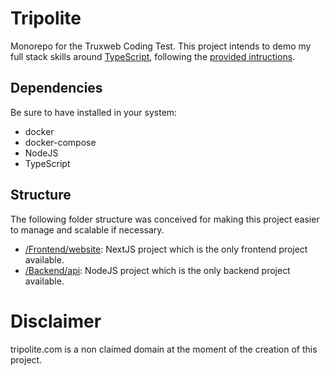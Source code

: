 Tripolite
=====================
Monorepo for the Truxweb Coding Test. This project intends to demo my full stack skills around 
[TypeScript](https://www.typescriptlang.org/), following the [provided intructions](instructions.md).

## Dependencies
Be sure to have installed in your system:

- docker
- docker-compose
- NodeJS
- TypeScript


## Structure
The following folder structure was conceived for making this project easier to manage and scalable if necessary.

- [/Frontend/website](/frontend/website/README.md): NextJS project which is the only frontend project available.
- [/Backend/api](/backend/api/README.md): NodeJS project which is the only backend project available.


# Disclaimer
tripolite.com is a non claimed domain at the moment of the creation of this project.
